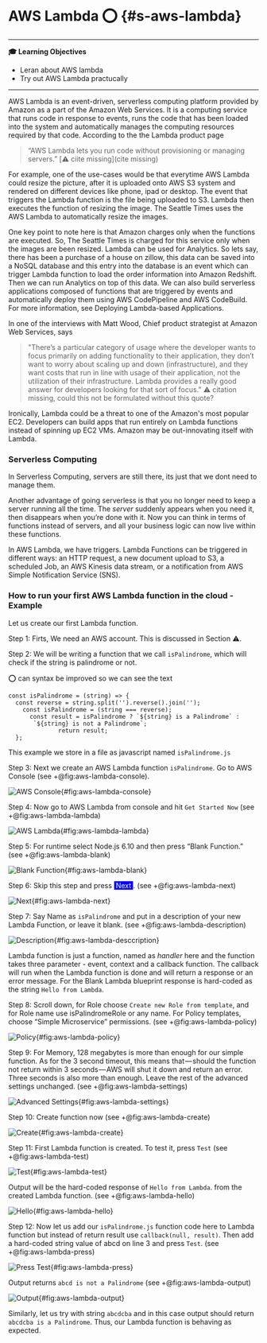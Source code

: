 # AWS Lambda :o: {#s-aws-lambda}

---

**:mortar_board: Learning Objectives**

* Leran about AWS lambda
* Try out AWS Lambda practucally

---

AWS Lambda is an event-driven, serverless computing platform provided
by Amazon as a part of the Amazon Web Services. It is a computing
service that runs code in response to events, runs the code that has
been loaded into the system and automatically manages the computing
resources required by that code. According to the the Lambda product page

> “AWS Lambda lets you run code without provisioning or managing
> servers.” [:warning: ciite missing](cite missing) 

For example, one of the use-cases would be that everytime AWS Lambda
could resize the picture, after it is uploaded onto AWS S3 system and
rendered on different devices like phone, ipad or desktop. The event
that triggers the Lambda function is the file being uploaded to S3.
Lambda then executes the function of resizing the image. The Seattle
Times uses the AWS Lambda to automatically resize the images.

One key point to note here is that Amazon charges only when the
functions are executed. So, The Seattle Times is charged for this
service only when the images are been resized. Lambda can be used for
Analytics. So lets say, there has been a purchase of a house on
zillow, this data can be saved into a NoSQL database and this entry
into the database is an event which can trigger Lambda function to
load the order information into Amazon Redshift. Then we can run
Analytics on top of this data. We can also build serverless
applications composed of functions that are triggered by events and
automatically deploy them using AWS CodePipeline and AWS CodeBuild.
For more information, see Deploying Lambda-based Applications.

In one of the interviews with Matt Wood, Chief product strategist at
Amazon Web Services, says 

> "There’s a particular category of usage
> where the developer wants to focus primarily on adding functionality
> to their application, they don’t want to worry about scaling up and
> down (infrastructure), and they want costs that run in line with usage
> of their application, not the utilization of their infrastructure.
> Lambda provides a really good answer for developers looking for that
> sort of focus." :warning: citation missing, could this not be 
> formulated without this quote?

Ironically, Lambda could be a threat to one of the Amazon's most
popular EC2. Developers can build apps that run entirely on Lambda
functions instead of spinning up EC2 VMs. Amazon may be out-innovating
itself with Lambda.

### Serverless Computing

In Serverless Computing, servers are still there, its just that we
dont need to manage them.

Another advantage of going serverless is that you no longer need to
keep a server running all the time. The *server* suddenly appears when
you need it, then disappears when you’re done with it. Now you can
think in terms of functions instead of servers, and all your business
logic can now live within these functions.

In AWS Lambda, we have triggers. Lambda Functions can be triggered in
different ways: an HTTP request, a new document upload to S3, a
scheduled Job, an AWS Kinesis data stream, or a notification from AWS
Simple Notification Service (SNS).

### How to run your first AWS Lambda function in the cloud - Example

Let us create our first Lambda function.

Step 1: Firts, We need an AWS account. This is discussed in Section :warning:.

Step 2: We will be writing a function that we call `isPalindrome`, which will check
if the string is palindrome or not.

:o: can syntax be improved so we can see the text

```
const isPalindrome = (string) => {
  const reverse = string.split('').reverse().join('');
  	const isPalindrome = (string === reverse);
      const result = isPalindrome ? `${string} is a Palindrome` :
       `${string} is not a Palindrome`;
              return result;
  };
```
  
This example we store in a file as javascript named `isPalindrome.js`

Step 3: Next we create an AWS Lambda function  `isPalindrome`. Go to AWS
Console (see +@fig:aws-lambda-console).

 
![AWS Console](images/aws_console.png){#fig:aws-lambda-console}
 
 
Step 4: Now go to AWS Lambda from console and hit `Get Started Now` (see +@fig:aws-lambda-lambda)
 
![AWS Lambda](images/aws_lambda.png){#fig:aws-lambda-lambda}

Step 5: For runtime select Node.js 6.10 and then press “Blank Function.” (see +@fig:aws-lambda-blank)
 
![Blank Function](images/aws_lambda_1.png){#fig:aws-lambda-blank}

Step 6: Skip this step and press <span style="background-color:blue;color:white">&nbsp;Next&nbsp;</span>. (see +@fig:aws-lambda-next)

![Next](images/aws_lambda_2.png){#fig:aws-lambda-next}
 
Step 7: Say Name as `isPalindrome` and put in a description of your new
Lambda Function, or leave it blank. (see +@fig:aws-lambda-description)

![Description](images/aws_lambda_3.png){#fig:aws-lambda-desccription}

Lambda function is just a function, named as *handler* here and the
function takes three parameter - event, context and a callback
function. The callback will run when the Lambda function is done and
will return a response or an error message. For the Blank Lambda
blueprint response is hard-coded as the string `Hello from Lambda`.

Step 8: Scroll down, for Role choose `Create new Role from template`, and for Role name use isPalindromeRole or any name.
For Policy templates, choose “Simple Microservice” permissions. (see +@fig:aws-lambda-policy)
 
![Policy](images/aws_lambda_4.png){#fig:aws-lambda-policy}

Step 9: For Memory, 128 megabytes is more than enough for our simple
function. As for the 3 second timeout, this means that — should the
function not return within 3 seconds — AWS will shut it down and
return an error. Three seconds is also more than enough. Leave the
rest of the advanced settings unchanged. (see +@fig:aws-lambda-settings)

![Advanced Settings](images/aws_lambda_5.png){#fig:aws-lambda-settings}

Step 10: Create function now (see +@fig:aws-lambda-create)

![Create](images/aws_lambda_6.png){#fig:aws-lambda-create}

Step 11: First Lambda function is created. To test it, press `Test` (see +@fig:aws-lambda-test)
 
![Test](images/aws_lambda_7.png){#fig:aws-lambda-test}

Output will be the hard-coded response of `Hello from Lambda`. from the created Lambda function. (see +@fig:aws-lambda-hello)
 
![Hello](images/aws_lambda_8.png){#fig:aws-lambda-hello}

Step 12: Now let us add our `isPalindrome.js` function code here to
Lambda function but instead of return result use `callback(null,
result)`. Then add a hard-coded string value of abcd on line 3 and
press `Test`. (see +@fig:aws-lambda-press)

![Press Test](images/aws_lambda_9.png){#fig:aws-lambda-press}

Output returns `abcd is not a Palindrome` (see +@fig:aws-lambda-output)

![Output](images/aws_lambda_10.png){#fig:aws-lambda-output}

Similarly, let us try with string `abcdcba` and in this case output
should return `abcdcba is a Palindrome`. Thus, our Lambda function is
behaving as expected.

